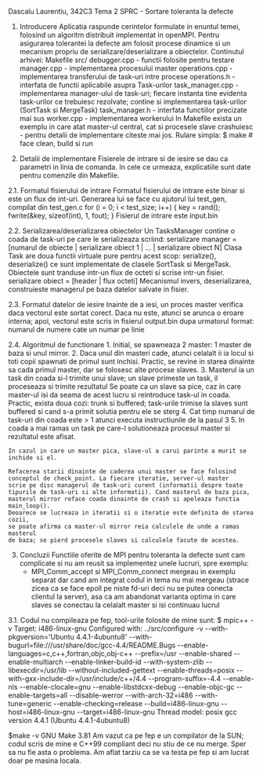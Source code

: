 Dascalu Laurentiu, 342C3
Tema 2 SPRC - Sortare toleranta la defecte

1. Introducere
 Aplicatia raspunde cerintelor formulate in enuntul temei, folosind un algoritm
distribuit implementat in openMPI. Pentru asigurarea tolerantei la defecte am
folosit procese dinamice si un mecanism propriu de serializare/deserializare
a obiectelor.
 Continutul arhivei:
 	Makefile
 	src/
 		debugger.cpp - functii folosite pentru testare
 		manager.cpp - implementarea procesului master
 		operations.cpp - implementarea transferului de task-uri intre procese
 		operations.h - interfata de functii aplicabile asupra Task-urilor
 		task_manager.cpp - implementarea manager-ului de task-uri; fiecare
 			instanta tine evidenta task-urilor ce trebuiesc rezolvate;
 			contine si implementarea task-urilor (SortTask si MergeTask)
 		task_manager.h - interfata functiilor precizate mai sus
 		worker.cpp - implementarea workerului
 In Makefile exista un exemplu in care atat master-ul central, cat si procesele
slave crashuiesc - pentru detalii de implementare citeste mai jos.
 Rulare simpla:
 $ make	# face clean, build si run

2. Detalii de implementare
	Fisierele de intrare si de iesire se dau ca parametri in linia de comanda.
In cele ce urmeaza, explicatiile sunt date pentru comenzile din Makefile.

2.1. Formatul fisierului de intrare
	Formatul fisierului de intrare este binar si este un flux de int-uri.
Generarea lui se face cu ajutorul lui test_gen, compilat din test_gen.c
	for (i = 0; i < test_size; i++)
	{
		key = rand();
		fwrite(&key, sizeof(int), 1, fout);
	}
	Fisierul de intrare este input.bin

2.2. Serializarea/deserializarea obiectelor
	Un TasksManager contine o coada de task-uri pe care le serializeaza scriind:
	serializare manager = [numarul de obiecte | serializare obiect 1 | ... | serializare obiect N]
	Clasa Task are doua functii virtuale pure pentru acest scop: serialize(), deserialize()
ce sunt implementate de clasele SortTask si MergeTask. Obiectele sunt tranduse intr-un flux
de octeti si scrise intr-un fisier.
	serializare obiect = [header | flux octeti]
	Mecanismul invers, deserializarea, construieste managerul pe baza datelor salvate in fisier.

2.3. Formatul datelor de iesire
	Inainte de a iesi, un proces master verifica daca vectorul este sortat corect. Daca nu este,
atunci se arunca o eroare interna; apoi, vectorul este scris in fisierul output.bin dupa
urmatorul format:
	numarul de numere
	cate un numar pe linie

2.4. Algoritmul de functionare
	1. Initial, se spawneaza 2 master: 1 master de baza si unul mirror.
	2. Daca unul din masteri cade, atunci celalalt ii ia locul si toti copii
	spawnati de primul sunt inchisi. Practic, se revine in starea dinainte
	sa cada primul master, dar se folosesc alte procese slaves.
	3. Masterul ia un task din coada si-l trimite unui slave; un slave primeste
	un task, il proceseaza si trimite rezultatul
	Se poate ca un slave sa pice, caz in care master-ul isi da seama de acest
	lucru si reintroduce task-ul in coada. Practic, exista doua cozi: trunk si
	buffered; task-urile trimise la slaves sunt buffered si cand s-a primit
	solutia pentru ele se sterg 
	4. Cat timp numarul de task-uri din coada este > 1 atunci
	executa instructiunile de la pasul 3
	5. In coada a mai ramas un task pe care-l solutioneaza procesul master
	si rezultatul este afisat.

	In cazul in care un master pica, slave-ul a carui parinte a murit se
	inchide si el.
	
	Refacerea starii dinainte de caderea unui master se face folosind
	conceptul de check_point. La fiecare iteratie, server-ul master
	scrie pe disc managerul de task-uri curent (informatii despre toate
	tipurile de task-uri si alte informatii). Cand masterul de baza pica,
	masterul mirror reface coada dinainte de crash si apeleaza functia main_loop().
	Deoarece se lucreaza in iteratii si o iteratie este definita de starea cozii,
	se poate afirma ca master-ul mirror reia calculele de unde a ramas masterul
	de baza; se pierd procesele slaves si calculele facute de acestea.
	
3. Concluzii
	Functiile oferite de MPI pentru toleranta la defecte sunt cam complicate
si nu am reusit sa implementez unele lucruri, spre exemplu:
	- MPI_Comm_accept si MPI_Comm_connect mergeau in exemplu separat
	dar cand am integrat codul in tema nu mai mergeau
	(strace zicea ca se face epoll pe niste fd-uri deci nu se putea conecta
	clientul la server), asa ca am abandonat varianta optima in care
	slaves se conectau la celalalt master si isi continuau lucrul
	
3.1.
	Codul nu compileaza pe fep, tool-urile folosite de mine sunt:
$ mpic++ -v
Target: i486-linux-gnu
Configured with: ../src/configure -v --with-pkgversion='Ubuntu 4.4.1-4ubuntu8' --with-bugurl=file:///usr/share/doc/gcc-4.4/README.Bugs --enable-languages=c,c++,fortran,objc,obj-c++ --prefix=/usr --enable-shared --enable-multiarch --enable-linker-build-id --with-system-zlib --libexecdir=/usr/lib --without-included-gettext --enable-threads=posix --with-gxx-include-dir=/usr/include/c++/4.4 --program-suffix=-4.4 --enable-nls --enable-clocale=gnu --enable-libstdcxx-debug --enable-objc-gc --enable-targets=all --disable-werror --with-arch-32=i486 --with-tune=generic --enable-checking=release --build=i486-linux-gnu --host=i486-linux-gnu --target=i486-linux-gnu
Thread model: posix
gcc version 4.4.1 (Ubuntu 4.4.1-4ubuntu8) 
	
$make -v
GNU Make 3.81
	Am vazut ca pe fep e un compilator de la SUN; codul scris de mine
e C++99 compliant deci nu stiu de ce nu merge. Sper sa nu fie asta
o problema. Am aflat tarziu ca se va testa pe fep si am lucrat doar
pe masina locala.

